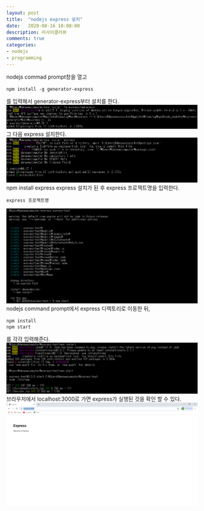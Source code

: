 ```yaml
---
layout: post
title:  "nodejs express 설치"
date:   2020-08-16 10:08:00
description: 리사이클러뷰
comments: true
categories: 
- nodejs
- programming
---
```

nodejs commad prompt창을 열고

    npm install -g generator-express
를 입력해서 generator-express부터 설치를 한다.
![설치](../img/nodejs1.png)
그 다음 express 설치한다.
![설치2](../img/nodejs2.png)
    npm install express
express 설치가 된 후
express 프로젝트명을 입력한다.

    express 프로젝트명
   ![프로젝트명](../img/nodejs3.png)
nodejs command prompt에서 express 디렉토리로 이동한 뒤, 

    npm install
    npm start
를 각각 입력해준다.
![설치](../img/nodejs4.png)
 브라우저에서 localhost:3000로 가면 express가 실행된 것을 확인 할 수 있다.
![브라우저에서 실행된 화면](../img/nodejs5.png)


